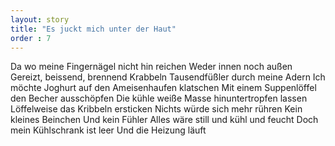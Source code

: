 ```yaml
---
layout: story
title: "Es juckt mich unter der Haut"
order : 7
---
```


Da wo meine Fingernägel nicht hin reichen
Weder innen noch außen
Gereizt, beissend, brennend
Krabbeln Tausendfüßler durch meine Adern
Ich möchte Joghurt auf den Ameisenhaufen klatschen
Mit einem Suppenlöffel den Becher ausschöpfen
Die kühle weiße Masse hinuntertropfen lassen
Löffelweise das Kribbeln ersticken
Nichts würde sich mehr rühren 
Kein kleines Beinchen
Und kein Fühler
Alles wäre still und kühl und feucht
Doch mein Kühlschrank ist leer
Und die Heizung läuft
